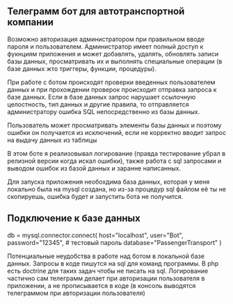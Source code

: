 ## Телеграмм бот для автотранспортной компании

Возможно авторизация администратором при правильном вводе пароля и пользователем. 
Администратор имеет полный доступ к фукнциям приложения и может добавлять, удалять, обновлять записи базы данных, просматривать их и выполнять специальные операции (в базе данных жто триггеры, функции, процедуры). 

При работе с ботом происходят проверки введенных пользователем данных и при прохождении проверок происходит отправка запроса к базе данных. 
Если в базе данных запрос нарушает ссылочную целостность, тип данных и другие правила, то отправляется администратору ошибка SQL непосредственно из базы данных.

Пользователь может просматривать элементы базы данных и поэтому ошибки он получается из исключений, если не корректно вводит запрос на выдачу данных из таблицы

В этом боте я реализовывал логирование (правда тестирование убрал в релизной версии когда искал ошибки), также работа с sql запросами и выводом ошибок из базой данных и заранне написанных.

Для запуска приложения необохдима база данных, которая у меня локально была на mysql создана, но из-за процедур sql файлом её ты не скопируешь, ошибка будет и запустить бота не получится.

## Подключение к базе данных
<p>
    db = mysql.connector.connect(
    host="localhost",
    user="Bot",
    password="12345",  # тестовый пароль
    database="PassengerTransport"
    )
</p>

Потенциальные неудобства в работе над ботом в локальной базе данных. 
Запросы в коде пишутся на sql для команд программы. В php есть doctrine для таких задач чтобы не писать на sql. Логирование частично сам телеграмм делает при авторизации пользователя в приложении, а не прописывается в коде (в консоль выводятся телеграммом при авторизации пользователя)
